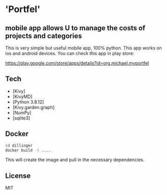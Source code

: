 # 'Portfel' 
## mobile app allows U to manage the costs of projects and categories

This is very simple but useful mobile app, 100% python. This app works on ios and android devices.
You can check this app in play store:

https://play.google.com/store/apps/details?id=org.michael.myportfel

## Tech
- [Kivy]
- [KivyMD]
- [Python 3.8.12]
- [Kivy.garden.graph]
- [NumPy]
- [sqlite3]

## Docker
```sh
cd dillinger
docker build -t ....
```

This will create the image and pull in the necessary dependencies.

## License

MIT